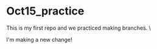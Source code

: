 # Oct15_practice

This is my first repo and we practiced making branches. \

I'm making a new change!

